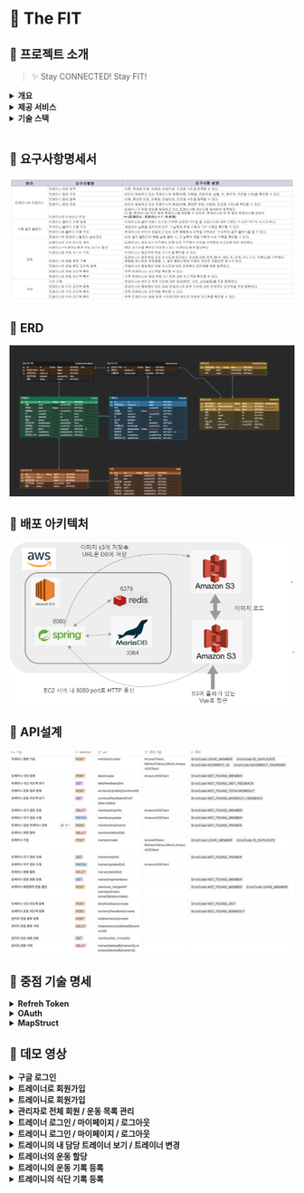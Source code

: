 # :runner: The FIT

## :muscle: 프로젝트 소개
>  :sparkles: Stay CONNECTED! Stay FIT!

<details>
<summary>
<b>개요</b>
</summary>
The FIT은 트레이너와 트레이니(회원)가 상호작용하는 플랫폼을 제공하여, 
<br>트레이너가 트레이니를 운동 및 식단 관리 측면에서 밀착 관리를 할 수 있도록 돕는 웹 애플리케이션입니다. 
</details>
<details>
<summary>
<b>제공 서비스</b>
</summary>

### :calendar: **_캘린더 (habit tracker)_**

:bow:트레이니는 각자 본인만의 캘린더를 통해서 본인의 운동 기록과 식단 기록을 확인할 수 있습니다.
<br>운동을 수행한 날과 식단을 등록한 날에는 각각 다른 색으로 표기가 됩니다.

:raising_hand:트레이너는 본인이 담당하고 있는 트레이니의 캘린더를 확인함으로써 기록을 트래킹할 수 있습니다. 

### :boxing_glove: **_운동 기록_**
:raising_hand:트레이너는 본인이 담당하고 있는 트레이니에게 운동을 할당할 수 있습니다. 
<br>후, 이에 관한 피드백을 등록할 수 있습니다.

:bow:트레이니는 트레이너가 할당한 운동을 수행함으로써 무게, 세트, 횟수 등 세세한 정보를 포함하여 운동을 기록할 수 있습니다. 
<br>후, 트레이너가 남긴 피드백을 확인할 수 있습니다.

### :green_salad: **_식단 기록_**
:bow:트레이니는 매일 식단을 사진과 상세 설명을 포함하여 등록할 수 있습니다. 

:raising_hand:트레이너는 본인이 담당하고 있는 트레이니의 식단 기록을 확인하고 
<br>후, 피드백을 남길 수 있습니다.

</details>

<details>
<summary>
<b>기술 스택</b>
</summary>
<h3>DB<h3>

<img src="https://img.shields.io/badge/mariaDB-003545?style=for-the-badge&logo=mariaDB&logoColor=white">
<img src="https://img.shields.io/badge/Redis-DC382D?style=for-the-badge&logo=Redis&logoColor=white"> 

<h3>FRONTEND<h3>

<img src="https://img.shields.io/badge/html5-E34F26?style=for-the-badge&logo=html5&logoColor=white">
<img src="https://img.shields.io/badge/javascript-F7DF1E?style=for-the-badge&logo=javascript&logoColor=black">
<img src="https://img.shields.io/badge/css-1572B6?style=for-the-badge&logo=css3&logoColor=white">
<img src="https://img.shields.io/badge/vue.js-4FC08D?style=for-the-badge&logo=vue.js&logoColor=white">
<img src="https://img.shields.io/badge/tailwindcss-skyblue?style=for-the-badge&logo=tailwindcss&logoColor=white">

<h3>BACKEND<h3>

<img src="https://img.shields.io/badge/spring-6DB33F?style=for-the-badge&logo=spring&logoColor=white">
<img src="https://img.shields.io/badge/gradle-02303A?style=for-the-badge&logo=gradle&logoColor=white">
<img src="https://img.shields.io/badge/java-007396?style=for-the-badge&logo=java&logoColor=white">

<h3>AWS<h3>

<img src="https://img.shields.io/badge/amazonaws-navy?style=for-the-badge&logo=amazonaws&logoColor=white">
<img src="https://img.shields.io/badge/amazonec2-skyblue?style=for-the-badge&logo=amazonec2&logoColor=white">
<img src="https://img.shields.io/badge/amazons3-orange?style=for-the-badge&logo=amazons3&logoColor=white">

<h3>COMMUNICATION</h3>

<img src="https://img.shields.io/badge/git-F05032?style=for-the-badge&logo=git&logoColor=white"><img src="https://img.shields.io/badge/github-181717?style=for-the-badge&logo=github&logoColor=white">
<img src="https://img.shields.io/badge/slack-purple?style=for-the-badge&logo=slack&logoColor=white">
<img src="https://img.shields.io/badge/jira-navy?style=for-the-badge&logo=jira&logoColor=white">
</details>
<br>
  
## :muscle: 요구사항명세서
<img src="https://github.com/beyond-sw-camp/be03-2nd-5team-The-FIT/blob/dev/The%20FIT%20%EC%82%AC%EC%A7%84%20%EC%9E%90%EB%A3%8C/The%20FIT%20%EC%9A%94%EA%B5%AC%EC%82%AC%ED%95%AD%20%EB%AA%85%EC%84%B8%EC%84%9C.png?raw=true">

## :muscle: ERD

<img src="https://github.com/beyond-sw-camp/be03-2nd-5team-The-FIT/blob/dev/The%20FIT%20%EC%82%AC%EC%A7%84%20%EC%9E%90%EB%A3%8C/The%20FIT%20%EB%85%BC%EB%A6%AC%EC%A0%81%20ERD.png?raw=true">

## :muscle: 배포 아키텍처

<img src="https://github.com/beyond-sw-camp/be03-2nd-5team-The-FIT/blob/dev/The%20FIT%20%EC%82%AC%EC%A7%84%20%EC%9E%90%EB%A3%8C/The%20FIT%20DB%20%EC%95%84%ED%82%A4%ED%85%8D%EC%B3%90.png?raw=true">

## :muscle: API설계
<img src="https://github.com/beyond-sw-camp/be03-2nd-5team-The-FIT/blob/dev/The%20FIT%20%EC%82%AC%EC%A7%84%20%EC%9E%90%EB%A3%8C/The%20FIT%20API%EC%84%A4%EA%B3%84.png?raw=true">

## :muscle: 중점 기술 명세
<details>
<summary>
<b>Refreh Token</b>
</summary>
  
  ## Refreh Token 구현 방법 2가지
1. JWT 형태의 Refresh Token
    1. 토큰 자체에 데이터를 담을 수 있습니다.
    2. 데이터베이스에 별도로 액세스하지 않아도 된다는 점이 있고 따라 서버의 부하가 상대적으로 적습니다.
    3. Refresh Token 을 서버에서 제어할 수 없다는 단점
    4. Refresh Token 을 탈취당한 상황에서 토큰을 별달리 무효화 시키는 방법이 없습니다
2. JWT 형태가 아닌 Refresh Token
    1. 그 토큰을 사용자와 매핑되도록 데이터베이스에 저장
    2. Refresh Token 사용시 데이터베이스에 액세스
    3. 강제로 로그아웃 시키거나, 차단할 수 있게되고 또한 Refresh Token이 탈취되었을 경우 그 즉시 무효화시킬 수 있습니다.
    4. 
## 구현 방식
1. Access Token
    1. jwt 토큰 발급 : 페이 로더에 이메일과 유저의 role 담음
2. Refresh Token
    1. jwt 형태가 아닌 형태로 구현
    2. 유저에 관한 특정 정보를 페이로더에 담지 않음
    3. jwt로 형태로 구현하는 이유는 logged된 유저의 정보를 DB에 조회하지 않기 위함
    4. 한번 사용된 Refresh Token은 새로 발급 (RTR 방식)
    5. 발급된 RT와 AT를 모두 탈취 당했을 경우 서버에서 이를 알 수 있다.
3. Redis
    1. Key : R.T VS A.T
    2. A.T의 경우 (A.T : R.T)
    3. 그외 사용자의 정보(unique한)로 맵핑 할 경우 ( email : R.T)
</details>

<details>
<summary>
<b>OAuth</b>
</summary>
  
  ## 기본 개념
  - 권한 부여 승인을 위해 자체 생성한 Authorization Code를 전달하는 방식
  - 클라이언트가 사용자를 대신하여 특정 자원에 접근을 요청할 때 사용
  - Refresh Token의 사용이 가능한 방식
  - 
## 유저에서 권한 서버까지
1. 유저는 권한 부여 승인 요청
2. 이후 클라이언트는 권한 서버 (구글)에서 제공하는 로그인 페이지를 브라우저를 띄움
3. 이 페이지를 통해 사용자가 로그인을 하면 권한 서버는 권한 부여 승인 코드 요청 시 전달받은 redirect_url로 Authorization Code를 전달
4. Authorization Code 는 권한 서버에서 제공하는 API를 통해 Access Token 으로 교환
  
</details>
<details>
<summary>
<b>MapStruct </b>
</summary>
  
## MapStruct 사용 이유
> MapStruct는 Java bean 유형 간의 매핑 구현을 단순화하는 코드 생성기로, 다음과 같은 이점을 제공합니다:
1. 컴파일 시점에 코드를 생성하여 런타임에서 안정성을 보장합니다.
2. 다른 매핑 라이브러리보다 압도적으로 속도가 빠릅니다.
3. 반복되는 객체 매핑에서 발생할 수 있는 오류를 줄이며, 구현 코드를 자동으로 만들어주기 때문에 사용이 쉽습니다.

## 매핑 인터페이스 정의
> 엔티티와 DTO 간 매핑을 위한 인터페이스를 생성합니다. MapStruct는 이 인터페이스를 구현하는 클래스를 자동으로 생성합니다.

## 서비스 또는 컨트롤러에서 매핑 사용
Service 또는 Controller에서 Mapper 인스턴스를 사용하여 DTO와 엔티티 간의 변환을 수행합니다. 필드가 다른 경우 매핑을 하기 위해선 다음과 같이 @Mapping을 사용해서 명시해줘야 합니다.
매핑하려는 모든 컬럼들이 같다면 별도의 어노테이션으로 표시할 필요가 없지만, 만약 지정해야 하는 경우가 있다면 예시처럼 @Mapping을 이용하여 source에는 매핑값을 가지고 올 대상, target에는 매핑할 대상을 각각 작성해줍니다.
ource="trainer.id"와 같이 점(.)을 사용하는 이유는, 복합 객체 내부의 특정 필드를 지정하기 위함입니다.
> 즉, trainer 객체의 id 필드를 대상 객체의 trainerId 필드와 매핑하겠다는 의미입니다.
> 이렇게 되면 구현체는 자동으로 생성됩니다.
</details>

## :muscle: 데모 영상

<details>
<summary>
<b>구글 로그인</b>
</summary>
<img src="https://github.com/beyond-sw-camp/be03-2nd-5team-The-FIT/blob/dev/%EB%8D%B0%EB%AA%A8%20%EC%98%81%EC%83%81/0.%20%EA%B5%AC%EA%B8%80%EB%A1%9C%EA%B7%B8%EC%9D%B8.gif?raw=true">
</details>

<details>
<summary>
<b>트레이너로 회원가입</b>
</summary>
<img src="https://github.com/beyond-sw-camp/be03-2nd-5team-The-FIT/blob/dev/%EB%8D%B0%EB%AA%A8%20%EC%98%81%EC%83%81/1.%20trainer%20%ED%9A%8C%EC%9B%90%EA%B0%80%EC%9E%85.gif?raw=true">
</details>

<details>
<summary>
<b>트레이니로 회원가입</b>
</summary>
<img src="https://github.com/beyond-sw-camp/be03-2nd-5team-The-FIT/blob/dev/%EB%8D%B0%EB%AA%A8%20%EC%98%81%EC%83%81/2.%20member%20%ED%9A%8C%EC%9B%90%EA%B0%80%EC%9E%85.gif?raw=true">
</details>

<details>
<summary>
<b>관리자로 전체 회원 / 운동 목록 관리</b>
</summary>
<img src="https://github.com/beyond-sw-camp/be03-2nd-5team-The-FIT/blob/dev/%EB%8D%B0%EB%AA%A8%20%EC%98%81%EC%83%81/3.%20admin%20%EC%A0%84%EC%B2%B4%ED%9A%8C%EC%9B%90%EA%B4%80%EB%A6%AC,%20%EC%9A%B4%EB%8F%99%EB%AA%A9%EB%A1%9D%EA%B4%80%EB%A6%AC.gif?raw=true">
</details>

<details>
<summary>
<b>트레이너 로그인 / 마이페이지 / 로그아웃</b>
</summary>
<img src="https://github.com/beyond-sw-camp/be03-2nd-5team-The-FIT/blob/dev/%EB%8D%B0%EB%AA%A8%20%EC%98%81%EC%83%81/4.%20trainer%20%EB%A1%9C%EA%B7%B8%EC%9D%B8,%20%EB%82%B4%EC%A0%95%EB%B3%B4,%20%EB%A1%9C%EA%B7%B8%EC%95%84%EC%9B%83.gif?raw=true">
</details>

<details>
<summary>
<b>트레이니 로그인 / 마이페이지 / 로그아웃</b>
</summary>
<img src="https://github.com/beyond-sw-camp/be03-2nd-5team-The-FIT/blob/dev/%EB%8D%B0%EB%AA%A8%20%EC%98%81%EC%83%81/5.%20member%20%EB%A1%9C%EA%B7%B8%EC%9D%B8,%20%EB%82%B4%EC%A0%95%EB%B3%B4,%20%EB%A1%9C%EA%B7%B8%EC%95%84%EC%9B%83.gif?raw=true">
</details>

<details>
<summary>
<b>트레이니의 내 담당 트레이너 보기 / 트레이너 변경</b>
</summary>
<img src="https://github.com/beyond-sw-camp/be03-2nd-5team-The-FIT/blob/dev/%EB%8D%B0%EB%AA%A8%20%EC%98%81%EC%83%81/6.%20member%20%ED%8A%B8%EB%A0%88%EC%9D%B4%EB%84%88%EB%B3%B4%EA%B8%B0%20%EB%B0%8F%20%ED%8A%B8%EB%A0%88%EC%9D%B4%EB%84%88%20%EC%88%98%EC%A0%95.gif?raw=true">
</details>

<details>
<summary>
<b>트레이너의 운동 할당</b>
</summary>
<img src="https://github.com/beyond-sw-camp/be03-2nd-5team-The-FIT/blob/dev/%EB%8D%B0%EB%AA%A8%20%EC%98%81%EC%83%81/7.%20trainer%20%ED%8A%B8%EB%A0%88%EC%9D%B4%EB%8B%88%EC%97%90%EA%B2%8C%20%EC%9A%B4%EB%8F%99%ED%95%A0%EB%8B%B9.gif?raw=true">
</details>

<details>
<summary>
<b>트레이니의 운동 기록 등록</b>
</summary>
<img src="https://github.com/beyond-sw-camp/be03-2nd-5team-The-FIT/blob/dev/%EB%8D%B0%EB%AA%A8%20%EC%98%81%EC%83%81/8.%20member%20%EC%9A%B4%EB%8F%99%EB%93%B1%EB%A1%9D.gif?raw=true">
</details>

<details>
<summary>
<b>트레이니의 식단 기록 등록</b>
</summary>
<img src="https://github.com/beyond-sw-camp/be03-2nd-5team-The-FIT/blob/dev/%EB%8D%B0%EB%AA%A8%20%EC%98%81%EC%83%81/9.%20member%20%EC%8B%9D%EB%8B%A8%20%EB%93%B1%EB%A1%9D.gif?raw=true">
</details>

